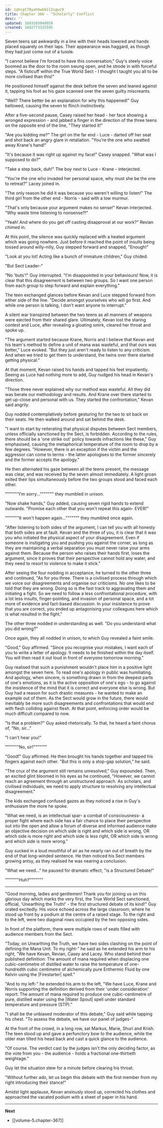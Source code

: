 ```yaml
---
id: zqhcgt70yahbwb61l2sgwi9
title: Chapter 366 - "Scholarly" Conflict
desc: ''
updated: 1693165940959
created: 1692773325595
---
```


Seven teens sat awkwardly in a line with their heads lowered and hands placed squarely on their laps. Their appearance was haggard, as though they had just come out of a tussle.

"I cannot believe I'm forced to have this conversation," Guy's steely voice boomed as the door to the room swung open, and he strode in with forceful steps. "A fisticuff within the True World Sect - I thought I taught you all to be more civilised than this!"

He positioned himself against the desk before the seven and leaned against it, tapping his foot as his gaze scanned over the seven guilty miscreants.

"Well? There better be an explanation for why this happened!" Guy bellowed, causing the seven to flinch instinctively.

After a five-second pause, Casey raised her head - her face showing a wronged expression - and jabbed a finger in the direction of the three teens on the opposite end of the line, "They started it!"

"Are you kidding me?" The girl on the far end - Luce - darted off her seat and shot back an angry glare in retaliation. "You're the one who swatted away Krane's hand!"

"It's because it was right up against my face!" Casey snapped. "What was I supposed to do?"

"Take a step back, duh!" The boy next to Luce - Krane - interjected.

"You're the one who invaded her personal space, why must she be the one to retreat?" Lacey joined in.

"The only reason he did it was because you weren't willing to listen!" The third girl from the other end - Norris - said with a low murmur.

"That's only because your argument makes no sense!" Kevan interjected. "Why waste time listening to nonsense?!"

"Yeah! And where do you get off casting disapproval at our work?" Revian chimed in.

At this point, the silence was quickly replaced with a heated argument which was going nowhere. Just before it reached the point of insults being tossed around willy-nilly, Guy stepped forward and snapped, "Enough!"

"Look at you lot! Acting like a bunch of immature children," Guy chided.

"But Sect Leader-"

"No 'buts'!" Guy interrupted. "I'm disappointed in your behaviours! Now, it is clear that this disagreement is between two groups. So I want one person from each group to step forward and explain everything."

The teen exchanged glances before Kevan and Luce stepped forward from either side of the line. "Decide amongst yourselves who will go first. And while one person is talking, I don't want anyone to interrupt."

A silent war transpired between the two teens as all manners of weapons were ejected from their shared glare. Ultimately, Kevan lost the staring contest and Luce, after revealing a gloating smirk, cleared her throat and spoke up.

"The argument started because Krane, Norris and I believe that Kevan and his team's method to define a unit of mana was wasteful, and that ours was better," Luce evoked. "But they just aren't ready to listen to any criticism. And when we tried to get them to understand, the twins over there started getting physical."

At that moment, Kevan raised his hands and tapped his feet impatiently. Seeing as Luce had nothing more to add, Guy nudged his head in Kevan's direction.

"Those three never explained why our method was wasteful. All they did was berate our methodology and results. And Krane over there started to get up-close and personal with us. They started the confrontation," Kevan said angrily.

Guy nodded contemplatively before gesturing for the two to sit back on their seats. He then walked around and sat behind the desk.

"I want to start by reiterating that physical disputes between Sect members, unless officially sanctioned by the Sect, is forbidden. According to the rules, there should be a 'one strike out' policy towards infractions like these," Guy emphasised, causing the metaphorical temperature of the room to drop by a few degrees. "However, there is an exception if the victim and the aggressor can come to terms - the latter apologises to the former sincerely and the former accepts the apology."

He then alternated his gaze between all the teens present, the message was clear, and was received by the seven almost immediately. A light groan exited their lips simultaneously before the two groups stood and faced each other.

"""""""I'm sorry...""""""" they mumbled in unison.

"Now shake hands," Guy added, causing seven rigid hands to extend outwards. "Promise each other that you won't repeat this again- EVER!"

"""""""It won't happen again...""""""" they mumbled once again.

"After listening to both sides of the argument, I can tell you with all honesty that both sides are at fault. Kevan and the three of you, it is clear that it was you who initiated the physical aspect of your disagreement. Even if someone is instigating you and pushing you against the corner, as long as they are maintaining a verbal separation you must never raise your arms against them. Because the person who raises their hands first, loses the argument, since it proves that their perspective cannot hold any water, and they need to resort to violence to make it stick."

After seeing the four nodding in acceptance, he turned to the other three and continued, "As for you three. There is a civilised process through which we voice our disagreements and organise our criticisms. No one likes to be told that they are wrong. Doing so is the fast track to aggravating them and initiating a fight. So we need to follow a less confrontational procedure, with a lot less insults, finger-pointing, and invasion of personal space, and a lot more of evidence and fact-based discussion. In your insistence to prove that you are correct, you ended up antagonising your colleagues here which is what resulted in the fight."

The other three nodded in understanding as well. "Do you understand what you did wrong?"

Once again, they all nodded in unison, to which Guy revealed a faint smile. 

"Good," Guy affirmed. "Since you recognise your mistakes, I want each of you to write a letter of apology. It needs to be finished within the day itself. You will then read it out loud in front of everyone tomorrow morning."

Guy realised that such a punishment wouldn't place him in a positive light amongst the seven here. To read one's apology in public was humiliating. And apology, when sincere, is something drawn in from the deepest parts of one's emotions, as it is the active opposition of one's ego - to go against the insistence of the mind that it is correct and everyone else is wrong. But Guy had a reason for such drastic measures - he wanted to make an example out of them. As the Sect would grow in the future, there would inevitably be more such disagreements and confrontations that would end with flesh colliding against flesh. At that point, enforcing order would be much difficult compared to now.

"Is that a problem?" Guy asked rhetorically. To that, he heard a faint chorus of, "No, sir..."

"I can't hear you!"

"""""""No, sir!"""""""

"Good!" Guy affirmed. He then brought his hands together and tapped his fingers against each other. "But this is only a stop-gap solution," he said.

"The crux of the argument still remains unresolved," Guy expounded. Then, an excited glint bloomed in his eyes as he continued, "However, we cannot reach an agreement through an unstructured approach. As scholars, and civilised individuals, we need to apply structure to resolving any intellectual disagreement."

The kids exchanged confused gazes as they noticed a rise in Guy's enthusiasm the more he spoke.

"What we need, is an intellectual spar- a combat of consciousness- a proper fight where each side has a fair chance to place their perspective out into the open and allow a forum of diverse and informed audience make an objective decision on which side is right and which side is wrong, OR which side is more right and which side is less right, OR which side is wrong and which side is more wrong."

Guy sucked in a loud mouthful of air as he nearly ran out of breath by the end of that long-winded sentence. He then noticed his Sect members growing antsy, as they realised he was nearing a conclusion.

"What we need..." he paused for dramatic effect, "is a Structured Debate!"

"""""""Huh?"""""""

____

"Good morning, ladies and gentlemen! Thank you for joining us on this glorious day which marks the very first, the True World Sect sanctioned, official, 'Unearthing the Truth!' - the first structured debate of its kind!" Guy orated excitedly. His voice echoed across the large classroom, where he stood up front by a podium at the centre of a raised stage. To the right and to the left, were two diagonal rows occupied by the two opposing sides.

In front of the platform, there were multiple rows of seats filled with audience members from the Sect.

"Today, on Unearthing the Truth, we have two sides clashing on the point of defining the Mana Unit. To my right-" he said as he extended his arm to his right, "We have Kevan, Revian, Casey and Lacey. Who stand behind their published definition: The amount of mana required when displacing one cubic-centimetre of distilled water to raise the temperature of one-hundredth cubic centimetre of alchemically pure Enthermic Fluid by one Kelvin using the |Firestarter| spell."

"And to my left-" he extended his arm to the left, "We have Luce, Krane and Norris supporting the definition derived from their 'under consideration' report: The amount of mana required to produce one cubic-centimetre of pure, distilled water using the |Water Spout| spell under standard temperature and pressure (STP)."

"I shall be the unbiased moderator of this debate," Guy said while tapping his chest. "To assess the debate, we have our panel of judges-"

At the front of the crowd, in a long row, sat Markus, Marie, Shuri and Krish. The teen stood up and gave a perfunctory bow to the audience, while the older man tilted his head back and cast a quick glance to the audience.

"Of course. The verdict cast by the judges isn't the only deciding factor, as the vote from you - the audience - holds a fractional one-thirtieth weightage."

Guy let the situation stew for a minute before clearing his throat.

"Without further ado, let us begin this debate with the first member from my right introducing their stance!"

Amidst light applause, Kevan anxiously stood up, corrected his clothes and approached the vacated podium with a sheet of paper in his hand.

____

**Next**
* [[volume-5.chapter-367]]